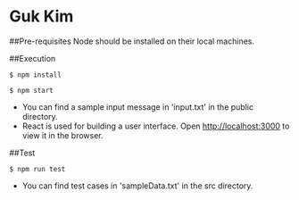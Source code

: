 # Guk Kim
##Pre-requisites
Node should be installed on their local machines.

##Execution

`
$ npm install
`

`
$ npm start
`
- You can find a sample input message in 'input.txt' in the public directory.
- React is used for building a user interface. 
Open [http://localhost:3000](http://localhost:3000) to view it in the browser.

##Test

`
$ npm run test 
`
- You can find test cases in 'sampleData.txt' in the src directory.
